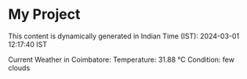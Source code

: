 # My Project

This content is dynamically generated in Indian Time (IST): 2024-03-01 12:17:40 IST


Current Weather in Coimbatore:
Temperature: 31.88 °C
Condition: few clouds
